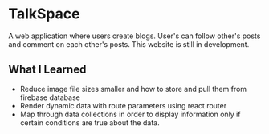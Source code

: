 <h1>TalkSpace</h1>
<p>A web application where users create blogs. User's can follow other's posts and comment on each other's posts. This website is still in development.</p>

<h2>What I Learned</h2>
<ul>
  <li>
    Reduce image file sizes smaller and how to store and pull them from firebase database
  </li>
  <li>
    Render dynamic data with route parameters using react router
  </li>
  <li>
     Map through data collections in order to display information only if certain conditions are true about the data.
  </li>
</ul>
